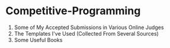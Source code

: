 # Competitive-Programming
1. Some of My Accepted Submissions in Various Online Judges
2. The Templates I've Used (Collected From Several Sources)
3. Some Useful Books
